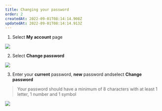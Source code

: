 ```yaml
---
title: Changing your password
order: 2
createdAt: 2022-09-01T08:14:14.908Z
updatedAt: 2022-09-01T08:14:14.913Z
---
```

1. Select **My account** page

![](/img/editing-profile_1.png)

2. Select **Change password**

![](/img/changing-password_2.png)

3. Enter your **current** password, **new** password andselect **Change password**

> Your password should have a minimum of 8 characters with at least 1 letter, 1 number and 1 symbol

![](/img/changing-password_3.png)